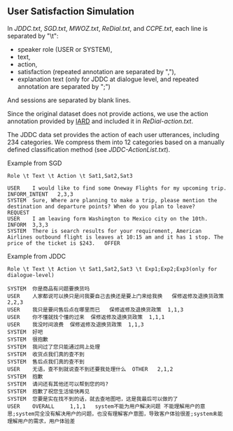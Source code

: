 ## User Satisfaction Simulation

In *JDDC.txt*, *SGD.txt*, *MWOZ.txt*, *ReDial.txt*, and *CCPE.txt*, each line is separated by "\t": 

- speaker role (USER or SYSTEM), 
- text, 
- action, 
- satisfaction (repeated annotation are separated by ","), 
- explanation text (only for JDDC at dialogue level, and repeated annotation are separated by ";")

And sessions are separated by blank lines.

Since the original dataset does not provide actions, we use the action annotation provided by [IARD](https://github.com/wanlingcai1997/umap_2020_IARD) and included it in *ReDial-action.txt*.

The JDDC data set provides the action of each user utterances, including 234 categories. We compress them into 12 categories based on a manually defined classification method (see *JDDC-ActionList.txt*).



Example from SGD


```
Role \t Text \t Action \t Sat1,Sat2,Sat3

USER	I would like to find some Oneway Flights for my upcoming trip.	INFORM_INTENT	2,3,3
SYSTEM	Sure, Where are planning to make a trip, please mention the destination and departure points? When do you plan to leave?	REQUEST	
USER	I am leaving form Washington to Mexico city on the 10th.	INFORM	3,3,3
SYSTEM	There is search results for your requirement, American Airlines outbound flight is leaves at 10:15 am and it has 1 stop. The price of the ticket is $243.	OFFER	
```

Example from JDDC

```
Role \t Text \t Action \t Sat1,Sat2,Sat3 \t Exp1;Exp2;Exp3(only for dialogue-level)

SYSTEM	你是商品有问题要换货吗			
USER	人家都说可以换只是问我要自己去换还是要上门来给我换	保修返修及退换货政策	2,2,3	
USER	我只是要问售后点在哪里而已	保修返修及退换货政策	1,1,3	
USER	你不懂就找个懂的过来	保修返修及退换货政策	1,1,1	
USER	我没时间浪费	保修返修及退换货政策	1,1,3	
SYSTEM	好吧			
SYSTEM	很抱歉			
SYSTEM	我问过了您只能通过网上处理			
SYSTEM	收货点我们真的查不到			
SYSTEM	售后点我们真的查不到			
USER	无语，查不到就说查不到还要我处理什么	OTHER	2,1,2	
SYSTEM	抱歉			
SYSTEM	请问还有其他还可以帮到您的吗?			
SYSTEM	抱歉了祝您生活愉快再见			
SYSTEM	您要是实在找不到的话，就去查地图吧，这是我最后可以做的了			
USER	OVERALL		1,1,1	system不能为用户解决问题 不能理解用户的意思;system完全没有解决用户的问题，也没有理解客户意图，导致客户体验很差;system未能理解用户的需求，用户体验差
```